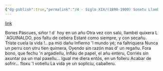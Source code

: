 ```yaml
---
{"dg-publish":true,"permalink":"/4 - Siglo XIX/(1890-1900) Sonetu Llambion/","tags":["#Siglo_19","central","Teodoro_Cuesta","escrito","Mieres","poema"]}
---
```


[link](https://asturies.com/cavedaynava/sonetullambion.txt)

Bones Páscues, siñor ! d´ hoy en un añu 
Otra vez con salú, llambéi quixera 
L´AGUINALDO, pos faltu de cebera 
Estaré como siempre, y con secañu. 
Triste cuela la vida !.. pa mió dañu 
Infierno 'l mundo yé; na faltriquera 
Nunca un perru con utru tien quimera, 
Oyendo sin razón mas d' un regañu.
Fora bono, que fechu 'n argadiellu, 
Infláu de papel, el añu enteru, 
Corriés sin axuntar pa un mal paxellu...
Igual  me diera entós, en un folleru 
Acabar de sofrir... floxu 'l votiellu 
La vida ye un sopliciu, caballeru.